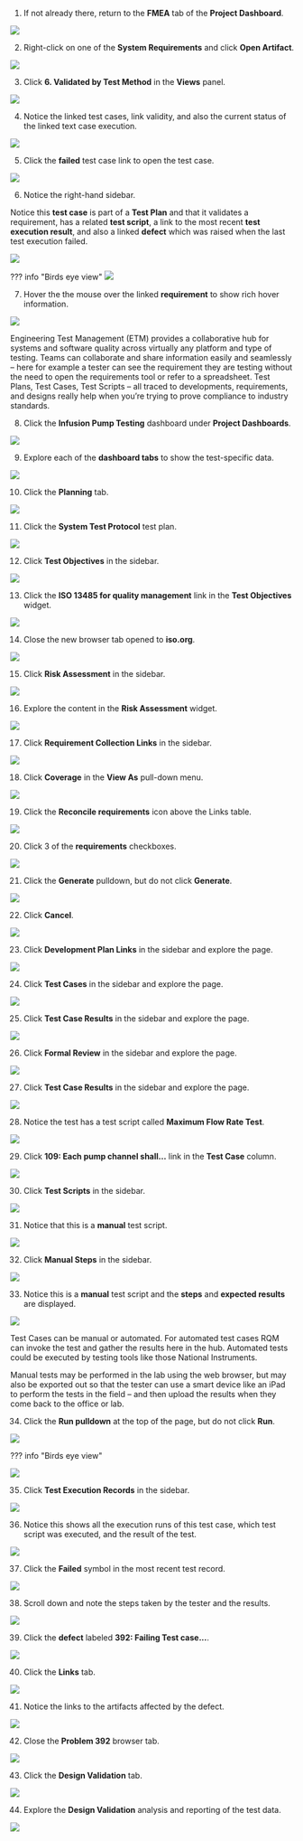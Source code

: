 1. If not already there, return to the **FMEA** tab of the **Project Dashboard**.

![](_attachments/FMEAtab-2.png)

2. Right-click on one of the **System Requirements** and click **Open Artifact**.

![](_attachments/FMEAtab-2SR.png)

3. Click **6. Validated by Test Method** in the **Views** panel.

![](_attachments/FMEAtab-2-ViewsPanel.png)

4. Notice the linked test cases, link validity, and also the current status of the linked text case execution.

![](_attachments/FMEAtab-2-ValidateByTM.png)

5. Click the **failed** test case link to open the test case.

![](_attachments/FMEAtab-2-ValidateByTM-OpenFailure.png)

6. Notice the right-hand sidebar.

Notice this **test case** is part of a **Test Plan** and that it validates a requirement, has a related **test script**, a link to the most recent **test execution result**, and also a linked **defect** which was raised when the last test execution failed.

![](_attachments/FMEAtab-2-ValidateByTM-Failure-TC.png)

??? info "Birds eye view"
    ![](_attachments/FMEAtab-2-ValidateByTM-Failure-TC-BEV.png)

7. Hover the the mouse over the linked **requirement** to show rich hover information.

![](_attachments/FMEAtab-2-ValidateByTM-Failure-TC-Hover.png)

Engineering Test Management (ETM) provides a collaborative hub for systems and software quality across virtually any platform and type of testing. Teams can collaborate and share information easily and seamlessly – here for example a tester can see the requirement they are testing without the need to open the requirements tool or refer to a spreadsheet. Test Plans, Test Cases, Test Scripts – all traced to developments, requirements, and designs really help when you’re trying to prove compliance to industry standards.

8. Click the **Infusion Pump Testing** dashboard under **Project Dashboards**.

![](_attachments/PD-IPTestingDB.png)

9. Explore each of the **dashboard tabs** to show the test-specific data.

![](_attachments/PD-IPTestingDBtabs.png)

10. Click the **Planning** tab.

![](_attachments/PD-IPTestingDBPlanning.png)

11. Click the **System Test Protocol** test plan.

![](_attachments/PD-IPTestingDBPlanning-STP.png)

12. Click **Test Objectives** in the sidebar.

![](_attachments/PD-STP-sidebar.png)

13. Click the **ISO 13485 for quality management** link in the **Test Objectives** widget.

![](_attachments/PD-STP-TestObjectives.png)

14. Close the new browser tab opened to **iso.org**.

![](_attachments/PD-STP-ISOtab.png)

15. Click **Risk Assessment** in the sidebar.

![](_attachments/PD-STP-sidebar-2.png)

16. Explore the content in the **Risk Assessment** widget.

![](_attachments/PD-STP-RiskAssessment.png)

17. Click **Requirement Collection Links** in the sidebar.

![](_attachments/PD-STP-sidebar-3.png)

18. Click **Coverage** in the **View As** pull-down menu.

![](_attachments/PD-STP-Links-Pulldown.png)

19. Click the **Reconcile requirements** icon above the Links table.

![](_attachments/PD-STP-Links-Reconcile.png)

20. Click 3 of the **requirements** checkboxes.

![](_attachments/PD-STP-Links-ReqCheckBoxes.png)

21. Click the **Generate** pulldown, but do not click **Generate**.

![](_attachments/PD-STP-Links-GeneratePulldown.png)

22. Click **Cancel**.

![](_attachments/PD-STP-Links-GenerateCancel.png)

23. Click **Development Plan Links** in the sidebar and explore the page.

![](_attachments/PD-STP-sidebar-4.png)

24. Click **Test Cases** in the sidebar and explore the page.

![](_attachments/PD-STP-sidebar-5.png)

25. Click **Test Case Results** in the sidebar and explore the page.

![](_attachments/PD-STP-sidebar-6.png)

26. Click **Formal Review** in the sidebar and explore the page.

![](_attachments/PD-STP-sidebar-7.png)

27. Click **Test Case Results** in the sidebar and explore the page.

![](_attachments/PD-STP-sidebar-6.png)

28. Notice the test has a test script called **Maximum Flow Rate Test**.

![](_attachments/PD-STP-failed-tc.png)

29. Click **109: Each pump channel shall...** link in the **Test Case** column.

![](_attachments/PD-STP-failed-tc-1.png)

30. Click **Test Scripts** in the sidebar.

![](_attachments/PD-STP-failed-tc-1-sidebar.png)

31. Notice that this is a **manual** test script.

![](_attachments/PD-STP-failed-tc-1-manual.png)

32. Click **Manual Steps** in the sidebar.

![](_attachments/PD-STP-failed-tc-1-sidebar-2.png)

33. Notice this is a **manual** test script and the **steps** and **expected results** are displayed.

![](_attachments/PD-STP-failed-tc-1-manual-2.png)

Test Cases can be manual or automated. For automated test cases RQM can invoke the test and gather the results here in the hub. Automated tests could be executed by testing tools like those National Instruments.

Manual tests may be performed in the lab using the web browser, but may also be exported out so that the tester can use a smart device like an iPad to perform the tests in the field – and then upload the results when they come back to the office or lab.

34. Click the **Run pulldown** at the top of the page, but do not click **Run**.

![](_attachments/PD-STP-failed-tc-1-manual-runIcon.png)

??? info "Birds eye view"

![](_attachments/PD-STP-failed-tc-1-manual-runIcon-BEV.png)

35. Click **Test Execution Records** in the sidebar.

![](_attachments/PD-STP-failed-tc-1-sidebar-3.png)

36. Notice this shows all the execution runs of this test case, which test script was executed, and the result of the test.

![](_attachments/PD-STP-failed-tc-1-ExecutionRecords-1.png)

37. Click the **Failed** symbol in the most recent test record.

![](_attachments/PD-STP-failed-tc-1-ExecutionRecords-2.png)

38. Scroll down and note the steps taken by the tester and the results.

![](_attachments/PD-STP-failed-tc-1-ExecutionRecords-Results.png)

39. Click the **defect** labeled **392: Failing Test case...**.

![](_attachments/PD-STP-failed-tc-1-ExecutionRecords-ResultsDefect.png)

40. Click the **Links** tab.

![](_attachments/PD-STP-failed-tc-Defects-LinksTab.png)

41. Notice the links to the artifacts affected by the defect.

![](_attachments/PD-STP-failed-tc-Defects-Links.png)

42. Close the **Problem 392** browser tab.

![](_attachments/PD-STP-failed-tc-Defects-Links-CloseTab.png)

43. Click the **Design Validation** tab.

![](_attachments/DesignValidationTab.png)

44. Explore the **Design Validation** analysis and reporting of the test data.

![](_attachments/DesignValidationTabDetails.png)
